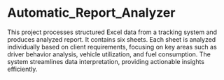 # Automatic_Report_Analyzer
This project processes structured Excel data from a tracking system and produces analyzed report.
It contains six sheets. 
Each sheet is analyzed individually based on client requirements, focusing on key areas such as driver behavior analysis, vehicle utilization, and fuel consumption. 
The system streamlines data interpretation, providing actionable insights efficiently.
